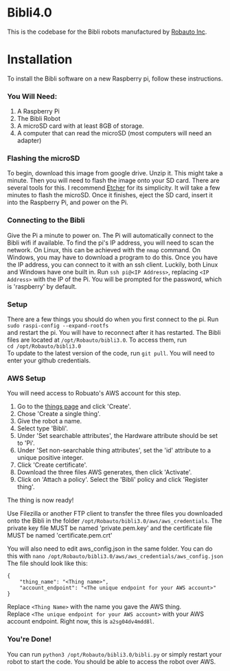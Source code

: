 # Bibli4.0

This is the codebase for the Bibli robots manufactured by [Robauto Inc](https://robauto.co).

# Installation
To install the Bibli software on a new Raspberry pi, follow these instructions.

### You Will Need:
1. A Raspberry Pi
2. The Bibli Robot
3. A microSD card with at least 8GB of storage. 
4. A computer that can read the microSD (most computers will need an adapter)

### Flashing the microSD
To begin, download this image from google drive. Unzip it. This might take a minute.
Then you will need to flash the image onto your SD card.
There are several tools for this. I recommend [Etcher](https://www.balena.io/etcher/) for its simplicity.
It will take a few minutes to flash the microSD.
Once it finishes, eject the SD card, insert it into the Raspberry Pi, and power on the Pi.

### Connecting to the Bibli
Give the Pi a minute to power on. The Pi will automatically connect to the Bibli wifi if available.
To find the pi's IP address, you will need to scan the network.
On Linux, this can be achieved with the ```nmap``` command.
On Windows, you may have to download a program to do this.
Once you have the IP address, you can connect to it with an ssh client.
Luckily, both Linux and Windows have one built in. Run ```ssh pi@<IP Address>```,
replacing ```<IP Address>``` with the IP of the Pi. You will be prompted for the password,
which is 'raspberry' by default.

### Setup
There are a few things you should do when you first connect to the pi.
Run  
 ```sudo raspi-config --expand-rootfs```  
 and restart the pi. You will have to reconnect after it has restarted.
 The Bibli files are located at ````/opt/Robauto/bibli3.0````. To access them, run  
 ```cd /opt/Robauto/bibli3.0```  
 To update to the latest version of the code, run  ```git pull```.
 You will need to enter your github credentials.
 
### AWS Setup
You will need access to Robuato's AWS account for this step.
1. Go to the [things page](https://us-west-2.console.aws.amazon.com/iot/home?region=us-west-2#/thinghub)
and click 'Create'.
2. Chose 'Create a single thing'.
3. Give the robot a name.
4. Select type 'Bibli'.
5. Under 'Set searchable attributes', the Hardware attribute should be set to 'Pi'.
6. Under 'Set non-searchable thing attributes', set the 'id' attribute to a unique positive integer.
7. Click 'Create certificate'.
8. Download the three files AWS generates, then click 'Activate'.
9. Click on 'Attach a policy'. Select the 'Bibli' policy and click 'Register thing'.

The thing is now ready!

Use Filezilla or another FTP client to transfer the three files you downloaded onto the Bibli in the folder ```/opt/Robauto/bibli3.0/aws/aws_credentials```.
The private key file MUST be named 'private.pem.key' and the certificate file MUST be named 'certificate.pem.crt'

You will also need to edit aws_config.json in the same folder. You can do this with
```nano /opt/Robauto/bibli3.0/aws/aws_credentials/aws_config.json```  
The file should look like this:
````
{
	"thing_name": "<Thing name>",
	"account_endpoint": "<The unique endpoint for your AWS account>"
}
``````
Replace `````<Thing Name>````` with the name you gave the AWS thing.  
Replace ```<The unique endpoint for your AWS account>``` with your AWS account endpoint. Right now, this is ```a2sg04dv4mdd8l```.

### You're Done!
You can run ```python3 /opt/Robauto/bibli3.0/bibli.py``` or simply restart your robot to start the code. You should be able to access the robot over AWS.
